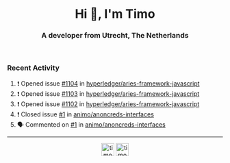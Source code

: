 <h1 align="center">Hi 👋, I'm Timo</h1>
<h3 align="center">A developer from Utrecht, The Netherlands</h3>
<br/>
<!-- https://github.com/rahuldkjain/github-profile-readme-generator --!>

<!--  <p align="left"><img src="https://github-readme-stats.vercel.app/api?username=timoglastra&show_icons=true&count_private=true&" alt="timoglastra" /></p> --!>

<!--
Github language stats
<p align="left"><img src="https://github-readme-stats.vercel.app/api/top-langs/?username=timoglastra&layout=compact" alt="timoglastra" /><p>
-->

<!-- Codestats language stats -->
<!-- <p align="left"><img src="https://codestats-readme.vercel.app/api/top-langs/?username=timoglastra&layout=compact&language_count=12" alt="timoglastra" /><p>    --!>
  
<h3>Recent Activity</h3>

<!--START_SECTION:activity-->
1. ❗️ Opened issue [#1104](https://github.com/hyperledger/aries-framework-javascript/issues/1104) in [hyperledger/aries-framework-javascript](https://github.com/hyperledger/aries-framework-javascript)
2. ❗️ Opened issue [#1103](https://github.com/hyperledger/aries-framework-javascript/issues/1103) in [hyperledger/aries-framework-javascript](https://github.com/hyperledger/aries-framework-javascript)
3. ❗️ Opened issue [#1102](https://github.com/hyperledger/aries-framework-javascript/issues/1102) in [hyperledger/aries-framework-javascript](https://github.com/hyperledger/aries-framework-javascript)
4. ❗️ Closed issue [#1](https://github.com/animo/anoncreds-interfaces/issues/1) in [animo/anoncreds-interfaces](https://github.com/animo/anoncreds-interfaces)
5. 🗣 Commented on [#1](https://github.com/animo/anoncreds-interfaces/issues/1) in [animo/anoncreds-interfaces](https://github.com/animo/anoncreds-interfaces)
<!--END_SECTION:activity-->

---

<p align="center">
<a href="https://twitter.com/timoglastra" target="blank"><img align="center" src="https://cdn.jsdelivr.net/npm/simple-icons@3.0.1/icons/twitter.svg" alt="timoglastra" height="30" width="30" /></a>
<a href="https://linkedin.com/in/timoglastra" target="blank"><img align="center" src="https://cdn.jsdelivr.net/npm/simple-icons@3.0.1/icons/linkedin.svg" alt="timoglastra" height="30" width="30" /></a>
</p>



